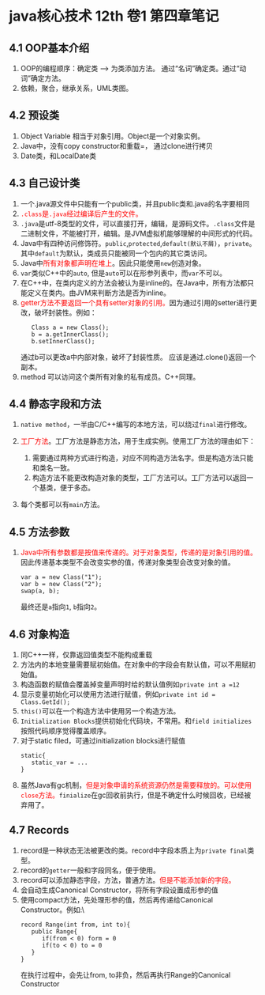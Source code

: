 # java核心技术 12th 卷1  第四章笔记

## 4.1 OOP基本介绍
1. OOP的编程顺序：确定类 --> 为类添加方法。
   通过“名词”确定类。通过“动词”确定方法。
2. 依赖，聚合，继承关系，UML类图。

## 4.2 预设类
1. Object Variable 相当于对象引用。Object是一个对象实例。
2. Java中，没有copy constructor和重载=， 通过clone进行拷贝  
3. Date类，和LocalDate类

## 4.3 自己设计类
1. 一个.java源文件中只能有一个public类，并且public类和.java的名字要相同
2. <font color = "red">`.class`是`.java`经过编译后产生的文件。</font>  
3. `.java`是utf-8类型的文件，可以直接打开，编辑，是源码文件。`.class`文件是二进制文件，不能被打开，编辑。是JVM虚拟机能够理解的中间形式的代码。
4. Java中有四种访问修饰符。`public`,`protected`,`default(默认不屑)`，`private`。其中`default`为默认，类成员只能被同一个包内的其它类访问。
5. Java中<font color = "red">所有对象都声明在堆上</font>。因此只能使用`new`创造对象。
6. `var`类似C++中的`auto`, 但是`auto`可以在形参列表中，而`var`不可以。
7. 在C++中，在类内定义的方法会被认为是inline的。在Java中，所有方法都只能定义在类内。由JVM来判断方法是否为inline。
8. <font color = "red">getter方法不要返回一个具有setter对象的引用。</font>因为通过引用的setter进行更改，破坏封装性。例如：
   ```
      Class a = new Class();
      b = a.getInnerClass();
      b.setInnerClass();
   ```
   通过b可以更改a中内部对象，破坏了封装性质。
   应该是通过.clone()返回一个副本。
9. method 可以访问这个类所有对象的私有成员。C++同理。

## 4.4 静态字段和方法
1. `native method`，一半由C/C++编写的本地方法，可以绕过`final`进行修改。
2. <font color = "red">工厂方法</font>。工厂方法是静态方法，用于生成实例。使用工厂方法的理由如下：
      1. 需要通过两种方式进行构造，对应不同构造方法名字。但是构造方法只能和类名一致。
      2. 构造方法不能更改构造对象的类型，工厂方法可以。工厂方法可以返回一个基类，便于多态。  
   
3. 每个类都可以有`main`方法。


## 4.5 方法参数
1. <font color = "red">Java中所有参数都是按值来传递的。对于对象类型，传递的是对象引用的值。</font>因此传递基本类型不会改变实参的值，传递对象类型会改变对象的值。
   ```
   var a = new Class("1");
   var b = new Class("2");
   swap(a, b);
   ```
   最终还是`a`指向`1`, `b`指向`2`。

## 4.6 对象构造
1. 同C++一样，仅靠返回值类型不能构成重载
2. 方法内的本地变量需要赋初始值。在对象中的字段会有默认值，可以不用赋初始值。
3. 构造函数的赋值会覆盖掉变量声明时给的默认值例如`private int a =12`
4. 显示变量初始化可以使用方法进行赋值，例如`private int id = Class.GetId();`
5. `this()`可以在一个构造方法中使用另一个构造方法。
6. `Initialization Blocks`提供初始化代码块，不常用。和`field initializes`按照代码顺序觉得覆盖顺序。
7. 对于static filed，可通过initialization blocks进行赋值
   ```
   static{
      static_var = ...
   }
   ```
8. 虽然Java有gc机制，<font color = "red">但是对象申请的系统资源仍然是需要释放的。可以使用`close`方法。</font>`finialize`在gc回收前执行，但是不确定什么时候回收，已经被弃用了。


## 4.7 Records
1. record是一种状态无法被更改的类。record中字段本质上为`private final`类型。
2. record的`getter`一般和字段同名，便于使用。
3. record可以添加静态字段，方法，普通方法。<font color = "red">但是不能添加新的字段。</font>
4. 会自动生成Canonical Constructor，将所有字段设置成形参的值
5. 使用compact方法，先处理形参的值，然后再传递给Canonical Constructor。例如:\
   ```
   record Range(int from, int to){
      public Range{
         if(from < 0) form = 0
         if(to < 0) to = 0
      }
   }
   ```
   在执行过程中，会先让from, to非负，然后再执行Range的Canonical Constructor


